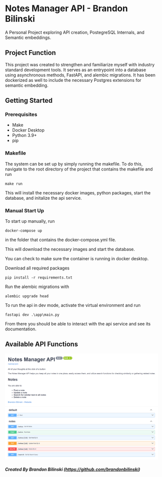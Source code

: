 # Notes Manager API - Brandon Bilinski
A Personal Project exploring API creation, PostegreSQL Internals, and Semantic embeddings.

## Project Function
This project was created to strengthen and familiarize myself with industry standard development tools. It serves as an entrypoint into a database using asynchronous methods, FastAPI, and alembic migrations. It has been dockerized as well to include the necessary Postgres extensions for semantic embedding.

## Getting Started
### Prerequisites 
- Make
- Docker Desktop
- Python 3.9+
- pip

### Makefile
The system can be set up by simply running the makefile. To do this, navigate to the root directory of the project that contains the makefile and run
``` 
make run
```

This will install the necessary docker images, python packages, start the database, and initalize the api service.

### Manual Start Up
To start up manually, run 
```
docker-compose up
```
in the folder that contains the docker-compose.yml file.

This will download the necessary images and start the database.

You can check to make sure the container is running in docker desktop.

Download all required packages
```
pip install -r requirements.txt
```

Run the alembic migrations with 
```
alembic upgrade head
```

To run the api in dev mode, activate the virtual environment and run 
```
fastapi dev .\app\main.py
```

From there you should be able to interact with the api service and see its documentation.

## Available API Functions 

![API Header](.\ref\api-title.png)
![API available enpoints](.\ref\api-functions.png)

##### Created By Brandon Bilinski (https://github.com/brandonbilinski)
